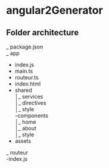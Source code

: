 # angular2Generator

## Folder architecture

_ package.json <br/>
_ app<br/>
 - index.js<br/>
 - main.ts<br/>
 - routeur.ts<br/>
 - index.html<br/>
 - shared<br/>
    │_ services<br/>
    │_ directives<br/>
    │_ style<br/>
 -components<br/>
    │_ home<br/>
    │_ about<br/>
    │_ style<br/>
 - assets

_ routeur<br/>
 -index.js<br/>
